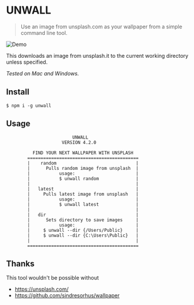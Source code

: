 UNWALL
==================

> Use an image from unsplash.com as your wallpaper from a simple command line tool.

![Demo](https://source.unsplash.com/category/buildings/500x500)

This downloads an image from unsplash.it to the current working directory unless specified.

*Tested on Mac and Windows.*

Install
-------

```
$ npm i -g unwall
```


Usage
-----

```
                         UNWALL
                     VERSION 4.2.0                                                       

          FIND YOUR NEXT WALLPAPER WITH UNSPLASH
        ==========================================
        |    random                              |
        |      Pulls random image from unsplash  |
        |           usage:                       |
        |           $ unwall random              |
        |                                        |
        |   latest                               |
        |     Pulls latest image from unsplash   |
        |           usage:                       |
        |           $ unwall latest              |
        |                                        | 
        |   dir                                  |
        |      Sets directory to save images     |                       
        |           usage:                       |
        |     $ unwall --dir {/Users/Public}     |
        |     $ unwall --dir {C:\Users\Public}   |      
        |                                        |
        ==========================================  

```


Thanks
------

This tool wouldn't be possible without

* https://unsplash.com/
* https://github.com/sindresorhus/wallpaper
